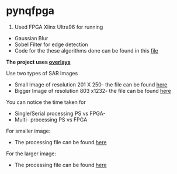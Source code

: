 # pynqfpga

1) Used FPGA Xlinx Ultra96 for running
  - Gaussian Blur
  - Sobel Filter for edge detection
  - Code for the these algorithms done can be found in this [file](https://github.com/varchanaiyer/pynqfpga/blob/master/basic%20blurring%20and%20edge%20detection-Copy1.ipynb)
  
  
<b>The project uses [overlays](https://pynq.readthedocs.io/en/v2.1/pynq_overlays.html)</b>

Use two types of SAR Images
  - Small Image of resolution 201 X 250- the file can be found [here](https://github.com/varchanaiyer/pynqfpga/blob/master/200.jpeg)
  - Bigger Image of resolution 803 x1232- the file can be found [here](https://github.com/varchanaiyer/pynqfpga/blob/master/Sandia%20mini%20SAR%20image.jpg)
  
  
You can notice the time taken for
  - Single/Serial processing PS vs FPGA-
  - Multi- processing        PS vs FPGA
  
 For smaller image:
  - The processing file can be found [here](https://github.com/varchanaiyer/pynqfpga/blob/master/small-image-pynq-Copy1.ipynb)
  
  For the larger image:
  - The processing file can be found [here](https://github.com/varchanaiyer/pynqfpga/blob/master/big-image%20(2).ipynb)
 
